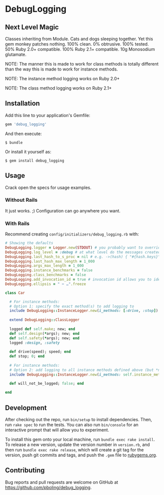 # DebugLogging

## Next Level Magic

Classes inheriting from Module.
Cats and dogs sleeping together.
Yet this gem monkey patches nothing.
100% clean.
0% obtrusive.
100% tested.
50% Ruby 2.0+ compatible.
100% Ruby 2.1+ compatible.
10g Monosodium glutamate.

NOTE: The manner this is made to work for class methods is totally different than the way this is made to work for instance methods.

NOTE: The instance method logging works on Ruby 2.0+

NOTE: The class method logging works on Ruby 2.1+

## Installation

Add this line to your application's Gemfile:

```ruby
gem 'debug_logging'
```

And then execute:

    $ bundle

Or install it yourself as:

    $ gem install debug_logging

## Usage

Crack open the specs for usage examples.

### Without Rails

It just works. ;)
Configuration can go anywhere you want.

### With Rails

Recommend creating `config/initializers/debug_logging.rb` with:
```ruby
# Showing the defaults
DebugLogging.logger = Logger.new(STDOUT) # you probably want to override to be the Rails.logger
DebugLogging.log_level = :debug # at what level do the messages created by this gem sent at?
DebugLogging.last_hash_to_s_proc = nil # e.g. ->(hash) { "#{hash.keys}" }
DebugLogging.last_hash_max_length = 1_000
DebugLogging.args_max_length = 1_000
DebugLogging.instance_benchmarks = false
DebugLogging.class_benchmarks = false
DebugLogging.add_invocation_id = true # invocation id allows you to identify a method call uniquely in a log
DebugLogging.ellipsis = " ✂️ …".freeze
```

```ruby
class Car

  # For instance methods:
  # Option 1: specify the exact method(s) to add logging to
  include DebugLogging::InstanceLogger.new(i_methods: [:drive, :stop])
  
  extend DebugLogging::ClassLogger
  
  logged def self.make; new; end
  def self.design(*args); new; end
  def self.safety(*args); new; end
  logged :design, :safety
  
  def drive(speed); speed; end
  def stop; 0; end
  
  # For instance methods:
  # Option 2: add logging to all instance methods defined above (but *not* defined below)
  include DebugLogging::InstanceLogger.new(i_methods: self.instance_methods(false))
  
  def will_not_be_logged; false; end

end
```

## Development

After checking out the repo, run `bin/setup` to install dependencies. Then, run `rake spec` to run the tests. You can also run `bin/console` for an interactive prompt that will allow you to experiment.

To install this gem onto your local machine, run `bundle exec rake install`. To release a new version, update the version number in `version.rb`, and then run `bundle exec rake release`, which will create a git tag for the version, push git commits and tags, and push the `.gem` file to [rubygems.org](https://rubygems.org).

## Contributing

Bug reports and pull requests are welcome on GitHub at https://github.com/pboling/debug_logging.
